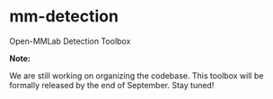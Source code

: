 # mm-detection
Open-MMLab Detection Toolbox

**Note:** 

We are still working on organizing the codebase. This toolbox will be formally released by the end of September. Stay tuned!
